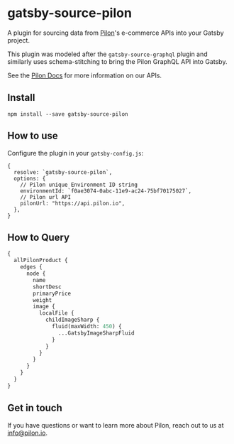 # gatsby-source-pilon

A plugin for sourcing data from [Pilon](https://pilon.io)'s e-commerce APIs into your Gatsby project.

This plugin was modeled after the `gatsby-source-graphql` plugin and similarly uses schema-stitching to bring the Pilon GraphQL API into Gatsby.

See the [Pilon Docs](https://docs.pilon.io) for more information on our APIs.

## Install

`npm install --save gatsby-source-pilon`

## How to use

Configure the plugin in your `gatsby-config.js`:

```
{
  resolve: `gatsby-source-pilon`,
  options: {
    // Pilon unique Environment ID string
    environmentId: `f0ae3074-0abc-11e9-ac24-75bf70175027`,
    // Pilon url API
    pilonUrl: "https://api.pilon.io",
  },
}
```

## How to Query

```graphql
{
  allPilonProduct {
    edges {
      node {
        name
        shortDesc
        primaryPrice
        weight
        image {
          localFile {
            childImageSharp {
              fluid(maxWidth: 450) {
                ...GatsbyImageSharpFluid
              }
            }
          }
        }
      }
    }
  }
}
```

## Get in touch

If you have questions or want to learn more about Pilon, reach out to us at [info@pilon.io](mailto:info@pilon.io).
